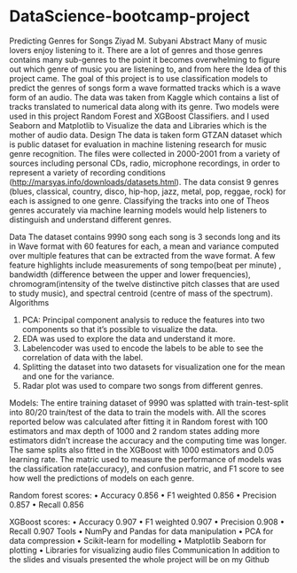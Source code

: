 # DataScience-bootcamp-project
Predicting Genres for Songs
Ziyad M. Subyani
Abstract
Many of music lovers enjoy listening to it. There are a lot of genres and those genres contains many sub-genres to the point it becomes overwhelming to figure out which genre of music you are listening to, and from here the Idea of this project came. The goal of this project is to use classification models to predict the genres of songs form a wave formatted tracks which is a wave form of an audio. The data was taken from Kaggle which contains  a list of tracks translated to numerical data along with its genre. Two models were used in this project Random Forest and XGBoost Classifiers. and I used Seaborn and Matplotlib to Visualize the data and Libraries which is the mother of audio data.
Design
The data is taken form GTZAN dataset which is public dataset for evaluation in machine listening research for music genre recognition. The files were collected in 2000-2001 from a variety of sources including personal CDs, radio, microphone recordings, in order to represent a variety of recording conditions (http://marsyas.info/downloads/datasets.html).
The data consist 9 genres (blues, classical, country, disco, hip-hop, jazz, metal, pop, reggae, rock) for each is assigned to one genre.
Classifying the tracks into one of Theos genres accurately via machine learning models would help listeners to distinguish and understand different genres.

Data
The dataset contains 9990 song each song is 3 seconds long and its in Wave format with 60 features for each, a mean and variance computed over multiple features that can be extracted  from the wave format. A few feature highlights include measurements of song tempo(beat per minute) , bandwidth (difference between the upper and lower frequencies), chromogram(intensity of the twelve distinctive pitch classes that are used to study music), and spectral centroid (centre of mass of the spectrum).
Algorithms
1.	PCA: Principal component analysis to reduce the features into two components so that it’s possible to visualize the data.
2.	EDA was used to explore the data and understand it more.
3.	Labelencoder was used to encode the labels to be able to see the correlation of data with the label.
4.	Splitting the dataset into two datasets for visualization one for the mean and one for the variance. 
5.	Radar plot was used to compare two songs from different genres. 


Models:
The entire training dataset of 9990 was splatted with train-test-split into 80/20 train/test of the data to train the models with. All the scores reported below was calculated after fitting it in Random forest with 100 estimators and max depth of 1000 and 2 random states adding more estimators didn’t increase the accuracy and the computing time was longer. The same splits also fitted in the XGBoost with 1000 estimators and 0.05 learning rate. 
The matric used to measure the performance of models was the classification rate(accuracy), and confusion matric, and F1 score to see how well the predictions of models on each genre.

Random forest scores:
•	Accuracy 0.856
•	F1 weighted 0.856
•	Precision 0.857
•	Recall 0.856

XGBoost scores:
•	Accuracy 0.907
•	F1 weighted 0.907
•	Precision 0.908
•	Recall 0.907
Tools
•	NumPy and Pandas for data manipulation
•	PCA for data compression 
•	Scikit-learn for modelling 
•	Matplotlib Seaborn for plotting
•	Libraries for visualizing audio files 
Communication
In addition to the slides and visuals presented the whole project will be on my  Github








 
